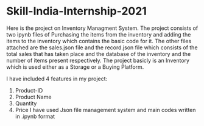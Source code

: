 # Skill-India-Internship-2021

Here is the project on Inventory Managment System. The project consists of two ipynb files of Purchasing the items from the inventory and adding the items to the inventory which contains the basic code for it. The other files attached are the sales.json file and the record.json file which consists of the total sales that has taken place and the database of the inventory and the number of items present respectively. The project basicly is an Inventory which is used either as a Storage or a Buying Platform.

I have included 4 features in my project:

1. Product-ID
2. Product Name
3. Quantity
4. Price
I have used Json file management system and main codes written in .ipynb format
